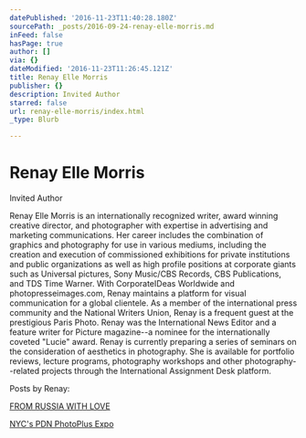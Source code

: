 ```yaml
---
datePublished: '2016-11-23T11:40:28.180Z'
sourcePath: _posts/2016-09-24-renay-elle-morris.md
inFeed: false
hasPage: true
author: []
via: {}
dateModified: '2016-11-23T11:26:45.121Z'
title: Renay Elle Morris
publisher: {}
description: Invited Author
starred: false
url: renay-elle-morris/index.html
_type: Blurb

---
```

# Renay Elle Morris

Invited Author

Renay Elle Morris is an internationally recognized writer, award winning creative director, and photographer with expertise in advertising and marketing communications. Her career includes the combination of graphics and photography for use in various mediums, including the creation and execution of commissioned exhibitions for private institutions and public organizations as well as high profile positions at corporate giants such as Universal pictures, Sony Music/CBS Records, CBS Publications, and TDS Time Warner. With CorporateIDeas Worldwide and photopresseimages.com, Renay maintains a platform for visual communication for a global clientele. As a member of the international press community and the National Writers Union, Renay is a frequent guest at the prestigious Paris Photo. Renay was the International News Editor and a feature writer for Picture magazine--a nominee for the internationally coveted "Lucie" award. Renay is currently preparing a series of seminars on the consideration of aesthetics in photography. She is available for portfolio reviews, lecture programs, photography workshops and other photography--related projects through the International Assignment Desk platform.

Posts by Renay:

[FROM RUSSIA WITH LOVE][0]

[NYC's PDN PhotoPlus Expo][1]

[0]: http://arstler.com/from-russia-with-love
[1]: http://arstler.com/nycs-pdn-photoplus-expo/